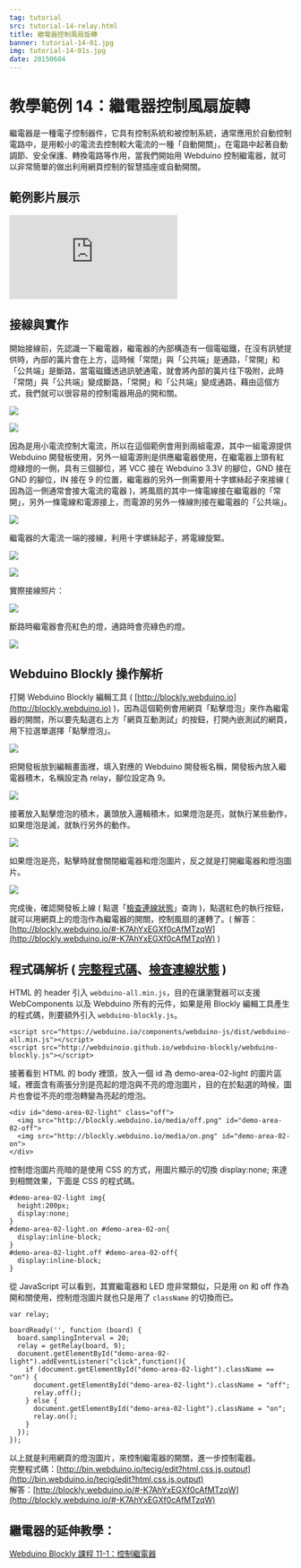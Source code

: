 ```yaml
---
tag: tutorial
src: tutorial-14-relay.html
title: 繼電器控制風扇旋轉
banner: tutorial-14-01.jpg
img: tutorial-14-01s.jpg
date: 20150604
---
```


<!-- @@master  = ../../_layout.html-->

<!-- @@block  =  meta-->

<title>教學範例 14：繼電器控制風扇旋轉 :::: Webduino = Web × Arduino</title>

<meta name="description" content="繼電器是一種電子控制器件，它具有控制系統和被控制系統，通常應用於自動控制電路中，是用較小的電流去控制較大電流的一種「自動開關」，在電路中起著自動調節、安全保護、轉換電路等作用，當我們開始用 Webduino 控制繼電器，就可以非常簡單的做出利用網頁控制的智慧插座或自動開關。">

<meta itemprop="description" content="繼電器是一種電子控制器件，它具有控制系統和被控制系統，通常應用於自動控制電路中，是用較小的電流去控制較大電流的一種「自動開關」，在電路中起著自動調節、安全保護、轉換電路等作用，當我們開始用 Webduino 控制繼電器，就可以非常簡單的做出利用網頁控制的智慧插座或自動開關。">

<meta property="og:description" content="繼電器是一種電子控制器件，它具有控制系統和被控制系統，通常應用於自動控制電路中，是用較小的電流去控制較大電流的一種「自動開關」，在電路中起著自動調節、安全保護、轉換電路等作用，當我們開始用 Webduino 控制繼電器，就可以非常簡單的做出利用網頁控制的智慧插座或自動開關。">

<meta property="og:title" content="教學範例 14：繼電器控制風扇旋轉" >

<meta property="og:url" content="https://webduino.io/tutorials/tutorial-14-relay.html">

<meta property="og:image" content="https://webduino.io/img/tutorials/tutorial-14-01s.jpg">

<meta itemprop="image" content="https://webduino.io/img/tutorials/tutorial-14-01s.jpg">

<include src="../_include-tutorials.html"></include>

<!-- @@close-->

<!-- @@block  =  tutorials-->

# 教學範例 14：繼電器控制風扇旋轉

繼電器是一種電子控制器件，它具有控制系統和被控制系統，通常應用於自動控制電路中，是用較小的電流去控制較大電流的一種「自動開關」，在電路中起著自動調節、安全保護、轉換電路等作用，當我們開始用 Webduino 控制繼電器，就可以非常簡單的做出利用網頁控制的智慧插座或自動開關。

## 範例影片展示

<iframe class="youtube" src="https://www.youtube.com/embed/Z3x_qW7fXzM" frameborder="0" allowfullscreen></iframe>

## 接線與實作

開始接線前，先認識一下繼電器，繼電器的內部構造有一個電磁鐵，在沒有訊號提供時，內部的簧片會在上方，這時候「常閉」與「公共端」是通路，「常開」和「公共端」是斷路，當電磁鐵透過訊號通電，就會將內部的簧片往下吸附，此時「常閉」與「公共端」變成斷路，「常開」和「公共端」變成通路，藉由這個方式，我們就可以很容易的控制電器用品的開和關。

![](../img/tutorials/tutorial-14-02.jpg)

![](../img/tutorials/tutorial-14-03.jpg)

因為是用小電流控制大電流，所以在這個範例會用到兩組電源，其中一組電源提供 Webduino 開發板使用，另外一組電源則是供應繼電器使用，在繼電器上頭有紅燈綠燈的一側，具有三個腳位，將 VCC 接在 Webduino 3.3V 的腳位，GND 接在 GND 的腳位，IN 接在 9 的位置，繼電器的另外一側需要用十字螺絲起子來接線 ( 因為這一側通常會接大電流的電器 )，將風扇的其中一條電線接在繼電器的「常開」，另外一條電線和電源接上，而電源的另外一條線則接在繼電器的「公共端」。

![](../img/tutorials/tutorial-14-04.jpg)

繼電器的大電流一端的接線，利用十字螺絲起子，將電線旋緊。

![](../img/tutorials/tutorial-14-05.jpg)

![](../img/tutorials/tutorial-14-08.jpg)

實際接線照片：

![](../img/tutorials/tutorial-14-06.jpg)

斷路時繼電器會亮紅色的燈，通路時會亮綠色的燈。

![](../img/tutorials/tutorial-14-07.jpg)

## Webduino Blockly 操作解析

打開 Webduino Blockly 編輯工具 ( [http://blockly.webduino.io](http://blockly.webduino.io) )，因為這個範例會用網頁「點擊燈泡」來作為繼電器的開關，所以要先點選右上方「網頁互動測試」的按鈕，打開內嵌測試的網頁，用下拉選單選擇「點擊燈泡」。

![](../img/tutorials/tutorial-14-09.jpg)

把開發板放到編輯畫面裡，填入對應的 Webduino 開發板名稱，開發板內放入繼電器積木，名稱設定為 relay，腳位設定為 9。

![](../img/tutorials/tutorial-14-10.jpg)

接著放入點擊燈泡的積木，裏頭放入邏輯積木，如果燈泡是亮，就執行某些動作，如果燈泡是滅，就執行另外的動作。

![](../img/tutorials/tutorial-14-11.jpg)

如果燈泡是亮，點擊時就會關閉繼電器和燈泡圖片，反之就是打開繼電器和燈泡圖片。

![](../img/tutorials/tutorial-14-12.jpg)

完成後，確認開發板上線 ( 點選「[檢查連線狀態](https://webduino.io/device.html)」查詢 )，點選紅色的執行按鈕，就可以用網頁上的燈泡作為繼電器的開關，控制風扇的運轉了。( 解答：[http://blockly.webduino.io/#-K7AhYxEGXf0cAfMTzqW](http://blockly.webduino.io/#-K7AhYxEGXf0cAfMTzqW) )

## 程式碼解析 ( [完整程式碼](http://bin.webduino.io/tecig/edit?html,css,js,output)、[檢查連線狀態](https://webduino.io/device.html) )

HTML 的 header 引入 `webduino-all.min.js`，目的在讓瀏覽器可以支援 WebComponents 以及 Webduino 所有的元件，如果是用 Blockly 編輯工具產生的程式碼，則要額外引入 `webduino-blockly.js`。

	<script src="https://webduino.io/components/webduino-js/dist/webduino-all.min.js"></script>
	<script src="http://webduinoio.github.io/webduino-blockly/webduino-blockly.js"></script>

接著看到 HTML 的 body 裡頭，放入一個 id 為 demo-area-02-light 的圖片區域，裡面含有兩張分別是亮起的燈泡與不亮的燈泡圖片，目的在於點選的時候，圖片也會從不亮的燈泡轉變為亮起的燈泡。

	<div id="demo-area-02-light" class="off">
	  <img src="http://blockly.webduino.io/media/off.png" id="demo-area-02-off">
	  <img src="http://blockly.webduino.io/media/on.png" id="demo-area-02-on">
	</div>

控制燈泡圖片亮暗的是使用 CSS 的方式，用圖片顯示的切換 display:none; 來達到相關效果，下面是 CSS 的程式碼。

	#demo-area-02-light img{
	  height:200px;
	  display:none;
	}
	#demo-area-02-light.on #demo-area-02-on{
	  display:inline-block;
	}
	#demo-area-02-light.off #demo-area-02-off{
	  display:inline-block;
	}

從 JavaScript 可以看到，其實繼電器和 LED 燈非常類似，只是用 on 和 off 作為開和關使用，控制燈泡圖片就也只是用了 `className` 的切換而已。

	var relay;

	boardReady('', function (board) {
	  board.samplingInterval = 20;
	  relay = getRelay(board, 9);
	  document.getElementById("demo-area-02-light").addEventListener("click",function(){
	    if (document.getElementById("demo-area-02-light").className == "on") {
	      document.getElementById("demo-area-02-light").className = "off";
	      relay.off();
	    } else {
	      document.getElementById("demo-area-02-light").className = "on";
	      relay.on();
	    }
	  });
	});

以上就是利用網頁的燈泡圖片，來控制繼電器的開關，進一步控制電器。  
完整程式碼：[http://bin.webduino.io/tecig/edit?html,css,js,output](http://bin.webduino.io/tecig/edit?html,css,js,output)  
解答：[http://blockly.webduino.io/#-K7AhYxEGXf0cAfMTzqW](http://blockly.webduino.io/#-K7AhYxEGXf0cAfMTzqW)

## 繼電器的延伸教學：

[Webduino Blockly 課程 11-1：控制繼電器](http://blockly.webduino.io/?lang=zh-hant&page=tutorials/relay-1#-K-WQYB34rMa4f2GgSam)  


<!-- @@close-->